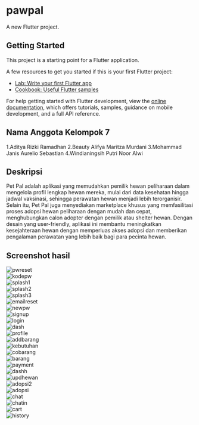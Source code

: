 # pawpal

A new Flutter project.

## Getting Started

This project is a starting point for a Flutter application.

A few resources to get you started if this is your first Flutter project:

- [Lab: Write your first Flutter app](https://docs.flutter.dev/get-started/codelab)
- [Cookbook: Useful Flutter samples](https://docs.flutter.dev/cookbook)

For help getting started with Flutter development, view the
[online documentation](https://docs.flutter.dev/), which offers tutorials,
samples, guidance on mobile development, and a full API reference.

## Nama Anggota Kelompok 7
1.Aditya Rizki Ramadhan
2.Beauty Alifya Maritza Murdani
3.Mohammad Janis Aurelio Sebastian
4.Windianingsih Putri Noor Alwi
## Deskripsi

Pet Pal adalah aplikasi yang memudahkan pemilik hewan peliharaan dalam mengelola profil lengkap hewan mereka, mulai dari data kesehatan hingga jadwal vaksinasi, sehingga perawatan hewan menjadi lebih terorganisir. Selain itu, Pet Pal juga menyediakan marketplace khusus yang memfasilitasi proses adopsi hewan peliharaan dengan mudah dan cepat, menghubungkan calon adopter dengan pemilik atau shelter hewan. Dengan desain yang user-friendly, aplikasi ini membantu meningkatkan kesejahteraan hewan dengan memperluas akses adopsi dan memberikan pengalaman perawatan yang lebih baik bagi para pecinta hewan.
## Screenshot hasil

![pwreset](https://raw.githubusercontent.com/Rama19856/Tugas-akhir-Pawpal-/main/image/pwreset.jpeg)  
![kodepw](https://raw.githubusercontent.com/Rama19856/Tugas-akhir-Pawpal-/main/image/kodepw.jpeg)  
![splash1](https://raw.githubusercontent.com/Rama19856/Tugas-akhir-Pawpal-/main/image/splash1.jpeg)  
![splash2](https://raw.githubusercontent.com/Rama19856/Tugas-akhir-Pawpal-/main/image/splash2.jpeg)  
![splash3](https://raw.githubusercontent.com/Rama19856/Tugas-akhir-Pawpal-/main/image/splash3.jpeg)  
![emailreset](https://raw.githubusercontent.com/Rama19856/Tugas-akhir-Pawpal-/main/image/emailreset.jpeg)  
![newpw](https://raw.githubusercontent.com/Rama19856/Tugas-akhir-Pawpal-/main/image/newpw.jpeg)  
![signup](https://raw.githubusercontent.com/Rama19856/Tugas-akhir-Pawpal-/main/image/signup.jpeg)  
![login](https://raw.githubusercontent.com/Rama19856/Tugas-akhir-Pawpal-/main/image/login.jpeg)  
![dash](https://raw.githubusercontent.com/Rama19856/Tugas-akhir-Pawpal-/main/image/dash.jpeg)  
![profile](https://raw.githubusercontent.com/Rama19856/Tugas-akhir-Pawpal-/main/image/profile.jpeg)  
![addbarang](https://raw.githubusercontent.com/Rama19856/Tugas-akhir-Pawpal-/main/image/addbarang.jpeg)  
![kebutuhan](https://raw.githubusercontent.com/Rama19856/Tugas-akhir-Pawpal-/main/image/kebutuhan.jpeg)  
![cobarang](https://raw.githubusercontent.com/Rama19856/Tugas-akhir-Pawpal-/main/image/cobarang.jpeg)  
![barang](https://raw.githubusercontent.com/Rama19856/Tugas-akhir-Pawpal-/main/image/barang.jpeg)  
![payment](https://raw.githubusercontent.com/Rama19856/Tugas-akhir-Pawpal-/main/image/payment.jpeg)  
![dashh](https://raw.githubusercontent.com/Rama19856/Tugas-akhir-Pawpal-/main/image/dashh.jpeg)  
![updhewan](https://raw.githubusercontent.com/Rama19856/Tugas-akhir-Pawpal-/main/image/updhewan.jpeg)  
![adopsi2](https://raw.githubusercontent.com/Rama19856/Tugas-akhir-Pawpal-/main/image/adopsi2.jpeg)  
![adopsi](https://raw.githubusercontent.com/Rama19856/Tugas-akhir-Pawpal-/main/image/adopsi.jpeg)  
![chat](https://raw.githubusercontent.com/Rama19856/Tugas-akhir-Pawpal-/main/image/chat.jpeg)  
![chatin](https://raw.githubusercontent.com/Rama19856/Tugas-akhir-Pawpal-/main/image/chatin.jpeg)  
![cart](https://raw.githubusercontent.com/Rama19856/Tugas-akhir-Pawpal-/main/image/cart.jpeg)  
![history](https://raw.githubusercontent.com/Rama19856/Tugas-akhir-Pawpal-/main/image/history.jpeg)  

